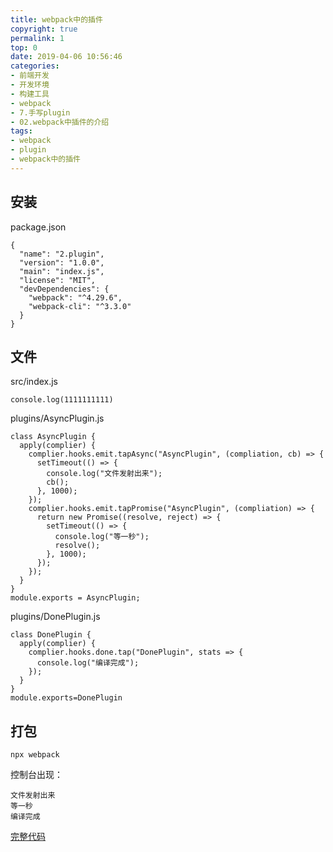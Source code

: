 ```yaml
---
title: webpack中的插件
copyright: true
permalink: 1
top: 0
date: 2019-04-06 10:56:46
categories:
- 前端开发
- 开发环境
- 构建工具
- webpack
- 7.手写plugin
- 02.webpack中插件的介绍
tags:
- webpack
- plugin
- webpack中的插件
---
```


## 安装

package.json

```
{
  "name": "2.plugin",
  "version": "1.0.0",
  "main": "index.js",
  "license": "MIT",
  "devDependencies": {
    "webpack": "^4.29.6",
    "webpack-cli": "^3.3.0"
  }
}
```

## 文件

src/index.js

```
console.log(1111111111)
```

plugins/AsyncPlugin.js

```
class AsyncPlugin {
  apply(complier) {
    complier.hooks.emit.tapAsync("AsyncPlugin", (compliation, cb) => {
      setTimeout(() => {
        console.log("文件发射出来");
        cb();
      }, 1000);
    });
    complier.hooks.emit.tapPromise("AsyncPlugin", (compliation) => {
      return new Promise((resolve, reject) => {
        setTimeout(() => {
          console.log("等一秒");
          resolve();
        }, 1000);
      });
    });
  }
}
module.exports = AsyncPlugin;
```

plugins/DonePlugin.js

```
class DonePlugin {
  apply(complier) {
    complier.hooks.done.tap("DonePlugin", stats => {
      console.log("编译完成");
    });
  }
}
module.exports=DonePlugin
```
## 打包
```
npx webpack
```
控制台出现：
```
文件发射出来
等一秒
编译完成
```

[完整代码](https://github.com/zhoubichuan/frontend-note/tree/master/3.dev/3.scaffolding/1.webpack/7.plugin/2.plugin)